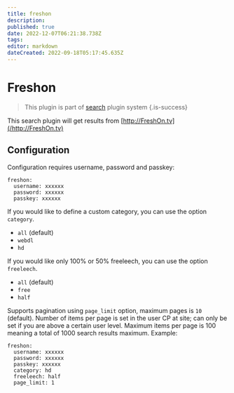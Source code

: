 ```yaml
---
title: freshon
description: 
published: true
date: 2022-12-07T06:21:38.738Z
tags: 
editor: markdown
dateCreated: 2022-09-18T05:17:45.635Z
---
```


# Freshon
> This plugin is part of [search](/Plugins/Searches) plugin system
{.is-success}


This search plugin will get results from [http://FreshOn.tv](/http://FreshOn.tv)

## Configuration
Configuration requires username, password and passkey:
```
freshon: 
  username: xxxxxx
  password: xxxxxx
  passkey: xxxxxx
```
If you would like to define a custom category, you can use the option `category`.

 * `all` (default)
 * `webdl`
 * `hd`

If you would like only 100% or 50% freeleech, you can use the option `freeleech`.

* `all` (default)
* `free`
* `half`

Supports pagination using `page_limit` option, maximum pages is `10` (default). Number of items per page is set in the user CP at site; can only be set if you are above a certain user level. Maximum items per page is 100 meaning a total of 1000 search results maximum. 
Example:
```
freshon: 
  username: xxxxxx
  password: xxxxxx
  passkey: xxxxxx
  category: hd
  freeleech: half
  page_limit: 1
```

